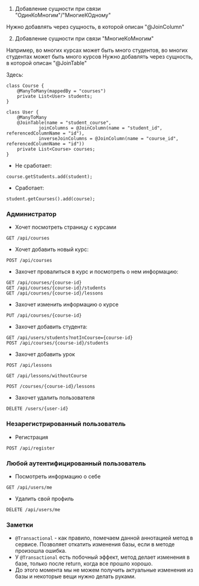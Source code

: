1. Добавление сущности при связи "ОдинКоМногим"/"МногиеКОдному"

Нужно добавлять через сущность, в которой описан "@JoinColumn"

2. Добавление сущности при связи "МногиеКоМногим"

Например, во многих курсах может быть много студентов, во многих студентах может быть много курсов
Нужно добавлять через сущность, в которой описан "@JoinTable"

Здесь:

```
class Course {
    @ManyToMany(mappedBy = "courses")
    private List<User> students;
}

class User {
    @ManyToMany
    @JoinTable(name = "student_course",
            joinColumns = @JoinColumn(name = "student_id", referencedColumnName = "id"),
            inverseJoinColumns = @JoinColumn(name = "course_id", referencedColumnName = "id"))
    private List<Course> courses;
}
```

* Не сработает:

```
course.getStudents.add(student);
```

* Сработает:

```
student.getCourses().add(course);
```

### Администратор

* Хочет посмотреть страницу с курсами

`GET /api/courses`

* Хочет добавить новый курс:

`POST /api/courses`

* Захочет провалиться в курс и посмотреть о нем информацию:

```
GET /api/courses/{course-id}
GET /api/courses/{course-id}/students
GET /api/courses/{course-id}/lessons
```

* Захочет изменить информацию о курсе

`PUT /api/courses/{course-id}`

* Захочет добавить студента:

```
GET /api/users/students?notInCourse={course-id}
POST /api/courses/{course-id}/students
```

* Захочет добавить урок

```
POST /api/lessons

GET /api/lessons/withoutCourse

POST /courses/{course-id}/lessons
```

* Захочет удалить пользователя

```
DELETE /users/{user-id}
```

### Незарегистрированный пользователь

* Регистрация

```
POST /api/register
```

### Любой аутентифицированный пользователь

* Посмотреть информацию о себе

```
GET /api/users/me
```

* Удалить свой профиль

```
DELETE /api/users/me
```

### Заметки

* `@Transactional` - как правило, помечаем данной аннотацией метод в сервисе. Позволяет откатить изменения базы, если в методе произошла ошибка.
* У `@Transactional` есть побочный эффект, метод делает изменения в базе, только после return, когда все прошло хорошо.
* До этого момента мы не можем получить актуальные изменения из базы и некоторые вещи нужно делать руками.